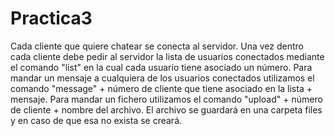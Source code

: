 # Practica3
Cada cliente que quiere chatear se conecta al servidor. Una vez dentro cada cliente debe pedir al servidor la lista de usuarios conectados mediante el comando "list" en la cual cada usuario tiene asociado un número. Para mandar un mensaje a cualquiera de los usuarios conectados utilizamos el comando "message" + número de cliente que tiene asociado en la lista + mensaje. Para mandar un fichero utilizamos el comando "upload" + número de cliente + nombre del archivo. El archivo se guardará en una carpeta files y en caso de que esa no exista se creará.
